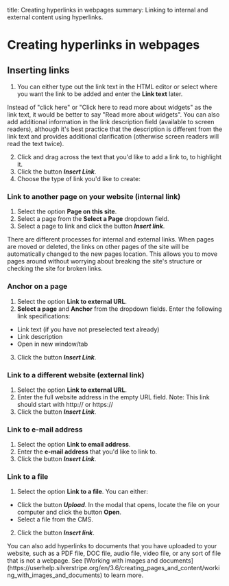 title: Creating hyperlinks in webpages
summary: Linking to internal and external content using hyperlinks.

# Creating hyperlinks in webpages

## Inserting links

 1. You can either type out the link text in the HTML editor or select where you want the link to be added and enter the **Link text** later.

<div class="note" markdown="1">
Instead of "click here" or "Click here to read more about widgets" as the link text, it would be better to say "Read more about widgets". You can also add additional information in the link description field (available to screen readers), although it's best practice that the description is different from the link text and provides additional clarification (otherwise screen readers will read the text twice).
</div>

 2. Click and drag across the text that you'd like to add a link to, to highlight it.
 3. Click the button ***Insert Link***.
 4. Choose the type of link you'd like to create:

### Link to another page on your website (internal link)

 1. Select the option **Page on this site**.
 2. Select a page from the **Select a Page** dropdown field.
 3. Select a page to link and click the button ***Insert link***.

<div class="note" markdown="1">
There are different processes for internal and external links. When pages are moved or deleted, the links on other pages of the site will be automatically changed to the new pages location. This allows you to move pages around without worrying about breaking the site's structure or checking the site for broken links.
</div>

### Anchor on a page

1. Select the option **Link to external URL**.
2. **Select a page** and **Anchor** from the dropdown fields.
Enter the following link specifications:
 * Link text (if you have not preselected text already)
 * Link description
 * Open in new window/tab
3. Click the button ***Insert Link***.

### Link to a different website (external link)

 1. Select the option **Link to external URL**.
 2. Enter the full website address in the empty URL field.
 Note: This link should start with http:// or https://
 3. Click the button ***Insert Link***.

### Link to e-mail address

 1. Select the option **Link to email address**.
 2. Enter the **e-mail address** that you'd like to link to.
 3. Click the button ***Insert Link***.

### Link to a file

 1. Select the option **Link to a file**.
 You can either:
 * Click the button ***Upload***. In the modal that opens, locate the file on your computer and click the button **Open**.
 * Select a file from the CMS.
 2. Click the button ***Insert link***.

<div class="note" markdown="1">
You can also add hyperlinks to documents that you have uploaded to your website, such as a PDF file, DOC file, audio file, video file, or any sort of file that is not a webpage. See [Working with images and documents](https://userhelp.silverstripe.org/en/3.6/creating_pages_and_content/working_with_images_and_documents) to learn more.
</div>
